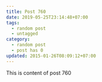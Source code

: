 ```yaml
---
title: Post 760
date: 2019-05-25T23:14:48+07:00
tags:
  - random post
  - untagged
category:
  - random post
  - post has 0
updated: 2015-01-26T08:09:12+07:00
---
```

This is content of post 760